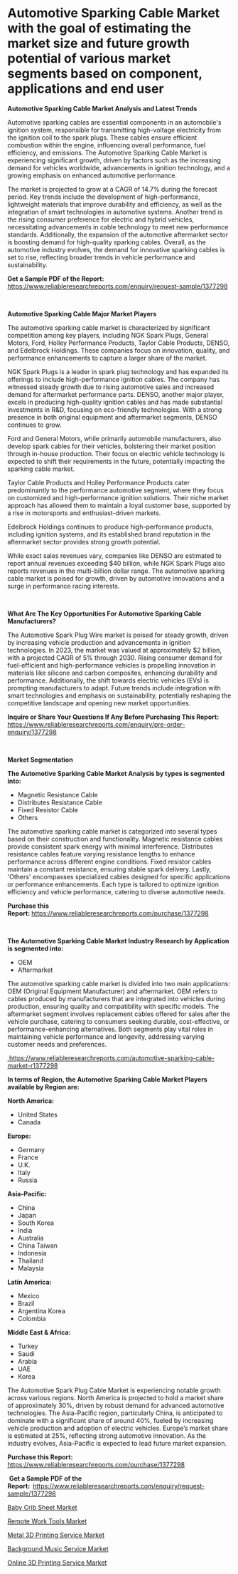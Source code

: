 <p><h1>Automotive Sparking Cable Market with the goal of estimating the market size and future growth potential of various market segments based on component, applications and end user</h1></p><p><strong>Automotive Sparking Cable Market Analysis and Latest Trends</strong></p>
<p><p>Automotive sparking cables are essential components in an automobile's ignition system, responsible for transmitting high-voltage electricity from the ignition coil to the spark plugs. These cables ensure efficient combustion within the engine, influencing overall performance, fuel efficiency, and emissions. The Automotive Sparking Cable Market is experiencing significant growth, driven by factors such as the increasing demand for vehicles worldwide, advancements in ignition technology, and a growing emphasis on enhanced automotive performance.</p><p>The market is projected to grow at a CAGR of 14.7% during the forecast period. Key trends include the development of high-performance, lightweight materials that improve durability and efficiency, as well as the integration of smart technologies in automotive systems. Another trend is the rising consumer preference for electric and hybrid vehicles, necessitating advancements in cable technology to meet new performance standards. Additionally, the expansion of the automotive aftermarket sector is boosting demand for high-quality sparking cables. Overall, as the automotive industry evolves, the demand for innovative sparking cables is set to rise, reflecting broader trends in vehicle performance and sustainability.</p></p>
<p><strong>Get a Sample PDF of the Report:&nbsp;</strong> <a href="https://www.reliableresearchreports.com/enquiry/request-sample/1377298?utm_campaign=1563&utm_medium=2&utm_source=Github&utm_content=ia&utm_term=24102024&utm_id=automotive-sparking-cable">https://www.reliableresearchreports.com/enquiry/request-sample/1377298</a></p>
<p>&nbsp;</p>
<p><strong>Automotive Sparking Cable Major Market Players</strong></p>
<p><p>The automotive sparking cable market is characterized by significant competition among key players, including NGK Spark Plugs, General Motors, Ford, Holley Performance Products, Taylor Cable Products, DENSO, and Edelbrock Holdings. These companies focus on innovation, quality, and performance enhancements to capture a larger share of the market.</p><p>NGK Spark Plugs is a leader in spark plug technology and has expanded its offerings to include high-performance ignition cables. The company has witnessed steady growth due to rising automotive sales and increased demand for aftermarket performance parts. DENSO, another major player, excels in producing high-quality ignition cables and has made substantial investments in R&D, focusing on eco-friendly technologies. With a strong presence in both original equipment and aftermarket segments, DENSO continues to grow.</p><p>Ford and General Motors, while primarily automobile manufacturers, also develop spark cables for their vehicles, bolstering their market position through in-house production. Their focus on electric vehicle technology is expected to shift their requirements in the future, potentially impacting the sparking cable market.</p><p>Taylor Cable Products and Holley Performance Products cater predominantly to the performance automotive segment, where they focus on customized and high-performance ignition solutions. Their niche market approach has allowed them to maintain a loyal customer base, supported by a rise in motorsports and enthusiast-driven markets.</p><p>Edelbrock Holdings continues to produce high-performance products, including ignition systems, and its established brand reputation in the aftermarket sector provides strong growth potential.</p><p>While exact sales revenues vary, companies like DENSO are estimated to report annual revenues exceeding $40 billion, while NGK Spark Plugs also reports revenues in the multi-billion dollar range. The automotive sparking cable market is poised for growth, driven by automotive innovations and a surge in performance racing interests.</p></p>
<p>&nbsp;</p>
<p><strong>What Are The Key Opportunities For Automotive Sparking Cable Manufacturers?</strong></p>
<p><p>The Automotive Spark Plug Wire market is poised for steady growth, driven by increasing vehicle production and advancements in ignition technologies. In 2023, the market was valued at approximately $2 billion, with a projected CAGR of 5% through 2030. Rising consumer demand for fuel-efficient and high-performance vehicles is propelling innovation in materials like silicone and carbon composites, enhancing durability and performance. Additionally, the shift towards electric vehicles (EVs) is prompting manufacturers to adapt. Future trends include integration with smart technologies and emphasis on sustainability, potentially reshaping the competitive landscape and opening new market opportunities.</p></p>
<p><strong>Inquire or Share Your Questions If Any Before Purchasing This Report:</strong> <a href="https://www.reliableresearchreports.com/enquiry/pre-order-enquiry/1377298?utm_campaign=1563&utm_medium=2&utm_source=Github&utm_content=ia&utm_term=24102024&utm_id=automotive-sparking-cable">https://www.reliableresearchreports.com/enquiry/pre-order-enquiry/1377298</a></p>
<p>&nbsp;</p>
<p><strong>Market Segmentation</strong></p>
<p><strong>The Automotive Sparking Cable Market Analysis by types is segmented into:</strong></p>
<p><ul><li>Magnetic Resistance Cable</li><li>Distributes Resistance Cable</li><li>Fixed Resistor Cable</li><li>Others</li></ul></p>
<p><p>The automotive sparking cable market is categorized into several types based on their construction and functionality. Magnetic resistance cables provide consistent spark energy with minimal interference. Distributes resistance cables feature varying resistance lengths to enhance performance across different engine conditions. Fixed resistor cables maintain a constant resistance, ensuring stable spark delivery. Lastly, 'Others' encompasses specialized cables designed for specific applications or performance enhancements. Each type is tailored to optimize ignition efficiency and vehicle performance, catering to diverse automotive needs.</p></p>
<p><strong>Purchase this Report:&nbsp;</strong><a href="https://www.reliableresearchreports.com/purchase/1377298?utm_campaign=1563&utm_medium=2&utm_source=Github&utm_content=ia&utm_term=24102024&utm_id=automotive-sparking-cable">https://www.reliableresearchreports.com/purchase/1377298</a></p>
<p>&nbsp;</p>
<p><strong>The Automotive Sparking Cable Market Industry Research by Application is segmented into:</strong></p>
<p><ul><li>OEM</li><li>Aftermarket</li></ul></p>
<p><p>The automotive sparking cable market is divided into two main applications: OEM (Original Equipment Manufacturer) and aftermarket. OEM refers to cables produced by manufacturers that are integrated into vehicles during production, ensuring quality and compatibility with specific models. The aftermarket segment involves replacement cables offered for sales after the vehicle purchase, catering to consumers seeking durable, cost-effective, or performance-enhancing alternatives. Both segments play vital roles in maintaining vehicle performance and longevity, addressing varying customer needs and preferences.</p></p>
<p><a href="https://www.reliableresearchreports.com/automotive-sparking-cable-market-r1377298?utm_campaign=1563&utm_medium=2&utm_source=Github&utm_content=ia&utm_term=24102024&utm_id=automotive-sparking-cable">&nbsp;https://www.reliableresearchreports.com/automotive-sparking-cable-market-r1377298</a></p>
<p><strong>In terms of Region, the Automotive Sparking Cable Market Players available by Region are:</strong></p>
<p>
    <p> <strong> North America: </strong>
        <ul>
            <li>United States</li>
            <li>Canada</li>
        </ul>
        </p> 
    <p> <strong> Europe: </strong>
        <ul>
            <li>Germany</li>
            <li>France</li>
            <li>U.K.</li>
            <li>Italy</li>
            <li>Russia</li>
        </ul>
        </p> 
    <p> <strong> Asia-Pacific: </strong>
        <ul>
            <li>China</li>
            <li>Japan</li>
            <li>South Korea</li>
            <li>India</li>
            <li>Australia</li>
            <li>China Taiwan</li>
            <li>Indonesia</li>
            <li>Thailand</li>
            <li>Malaysia</li>
        </ul>
        </p> 
    <p> <strong> Latin America: </strong>
        <ul>
            <li>Mexico</li>
            <li>Brazil</li>
            <li>Argentina Korea</li>
            <li>Colombia</li>
        </ul>
        </p> 
    <p> <strong> Middle East & Africa: </strong>
        <ul>
            <li>Turkey</li>
            <li>Saudi</li>
            <li>Arabia</li>
            <li>UAE</li>
            <li>Korea</li>
        </ul>
    </p>
    </p>
<p><p>The Automotive Spark Plug Cable Market is experiencing notable growth across various regions. North America is projected to hold a market share of approximately 30%, driven by robust demand for advanced automotive technologies. The Asia-Pacific region, particularly China, is anticipated to dominate with a significant share of around 40%, fueled by increasing vehicle production and adoption of electric vehicles. Europe’s market share is estimated at 25%, reflecting strong automotive innovation. As the industry evolves, Asia-Pacific is expected to lead future market expansion.</p></p>
<p><strong>Purchase this Report: </strong><a href="https://www.reliableresearchreports.com/purchase/1377298?utm_campaign=1563&utm_medium=2&utm_source=Github&utm_content=ia&utm_term=24102024&utm_id=automotive-sparking-cable">https://www.reliableresearchreports.com/purchase/1377298</a></p>
<p>&nbsp;<strong>Get a Sample PDF of the Report:&nbsp;&nbsp;</strong><a href="https://www.reliableresearchreports.com/enquiry/request-sample/1377298?utm_campaign=1563&utm_medium=2&utm_source=Github&utm_content=ia&utm_term=24102024&utm_id=automotive-sparking-cable">https://www.reliableresearchreports.com/enquiry/request-sample/1377298</a></p>
<p><strong></strong></p>
<p><p><a href="https://github.com/petbigbeepjn/Market-Research-Report-List-1/blob/main/baby-crib-sheet-market.md?utm_campaign=1563&utm_medium=2&utm_source=Github&utm_content=ia&utm_term=24102024&utm_id=automotive-sparking-cable">Baby Crib Sheet Market</a></p><p><a href="https://www.linkedin.com/pulse/remote-work-tools-market-evolution-global-trends-regional-czege?utm_campaign=1563&utm_medium=2&utm_source=Github&utm_content=ia&utm_term=24102024&utm_id=automotive-sparking-cable">Remote Work Tools Market</a></p><p><a href="https://www.linkedin.com/pulse/metal-3d-printing-service-market-segmentation-geographical-zt3ve?utm_campaign=1563&utm_medium=2&utm_source=Github&utm_content=ia&utm_term=24102024&utm_id=automotive-sparking-cable">Metal 3D Printing Service Market</a></p><p><a href="https://www.linkedin.com/pulse/global-perspectives-background-music-service-market-trends-agnge?utm_campaign=1563&utm_medium=2&utm_source=Github&utm_content=ia&utm_term=24102024&utm_id=automotive-sparking-cable">Background Music Service Market</a></p><p><a href="https://www.linkedin.com/pulse/global-online-3d-printing-service-industry-analysis-share-65y6e?utm_campaign=1563&utm_medium=2&utm_source=Github&utm_content=ia&utm_term=24102024&utm_id=automotive-sparking-cable">Online 3D Printing Service Market</a></p></p>